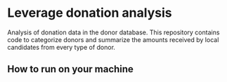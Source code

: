 # Leverage donation analysis

Analysis of donation data in the donor database. This repository contains code to categorize donors and summarize the amounts received by local candidates from every type of donor.

## How to run on your machine
